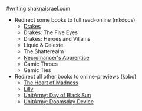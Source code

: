 #writing.shaknaisrael.com

* Redirect some books to full read-online (mkdocs)
    * [Drakes](https://github.com/shakna-israel/drakes)
    * Drakes: The Five Eyes
    * Drakes: Heroes and Villains
    * Liquid & Celeste
    * The Shatterealm
    * [Necromancer's Apprentice](https://github.com/shakna-israel/NecromancersApprentice)
    * Gamic Throes
    * Gamic Ties
* Redirect all other books to online-previews (kobo)
    * [The Heart of Madness](https://store.kobobooks.com/en-US/ebook/the-heart-of-madness)
    * [Lilly](https://store.kobobooks.com/en-US/ebook/the-heart-of-madness)
    * [UnitArmy: Day of Black Sun](https://store.kobobooks.com/en-US/ebook/unitarmy-day-of-black-sun)
    * [UnitArmy: Doomsday Device](https://store.kobobooks.com/en-US/ebook/unitarmy-doomsday-device)
